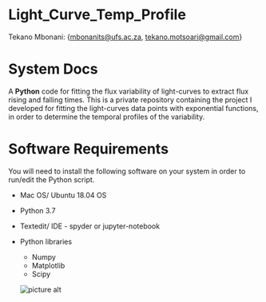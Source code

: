 # Light_Curve_Temp_Profile

Tekano Mbonani: {mbonanits@ufs.ac.za, tekano.motsoari@gmail.com}

# System Docs

A **Python** code for fitting the flux variability of light-curves to extract flux rising and falling times. 
This is a private repository containing the project I developed for fitting the light-curves data points with exponential functions, in order to determine the temporal profiles of the variability.

# Software Requirements

You will need to install the following software on your system in order to run/edit the Python script.
* Mac OS/ Ubuntu 18.04 OS
* Python 3.7
* Textedit/ IDE - spyder or jupyter-notebook
* Python libraries
  * Numpy
  * Matplotlib
  * Scipy
  
  ![picture alt]([[http://via.placeholder.com/200x150](https://github.com/T3kan0/Light_Curve_Temp_Profile/blob/main/3C279_Temp_Prof.png?raw=true)https://github.com/T3kan0/Light_Curve_Temp_Profile/blob/main/3C279_Temp_Prof.png?raw=true](https://github.com/T3kan0/Light_Curve_Temp_Profile/blob/main/3C279_Temp_Prof.png)https://github.com/T3kan0/Light_Curve_Temp_Profile/blob/main/3C279_Temp_Prof.png "Title is optional")
